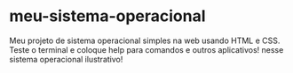 # meu-sistema-operacional
Meu projeto de sistema operacional simples na web usando HTML e CSS. Teste o terminal e coloque help para comandos e outros aplicativos! nesse sistema operacional ilustrativo!
